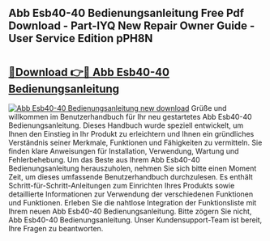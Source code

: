 ## Abb Esb40-40 Bedienungsanleitung Free Pdf Download - Part-lYQ New Repair Owner Guide - User Service Edition pPH8N

# <h2><a href="http://df2kst.blite.top/?on=Abb+Esb40-40+Bedienungsanleitung">🔗Download 👉🔴 Abb Esb40-40 Bedienungsanleitung</a></h2>

[![Abb Esb40-40 Bedienungsanleitung new download](https://i.imgur.com/lujVjoI.png)](http://df2kst.blite.top/?on=Abb+Esb40-40+Bedienungsanleitung)
Grüße und willkommen im Benutzerhandbuch für Ihr neu gestartetes Abb Esb40-40 Bedienungsanleitung. Dieses Handbuch wurde speziell entwickelt, um Ihnen den Einstieg in Ihr Produkt zu erleichtern und Ihnen ein gründliches Verständnis seiner Merkmale, Funktionen und Fähigkeiten zu vermitteln. Sie finden klare Anweisungen für Installation, Verwendung, Wartung und Fehlerbehebung. Um das Beste aus Ihrem Abb Esb40-40 Bedienungsanleitung herauszuholen, nehmen Sie sich bitte einen Moment Zeit, um dieses umfassende Benutzerhandbuch durchzulesen. Es enthält Schritt-für-Schritt-Anleitungen zum Einrichten Ihres Produkts sowie detaillierte Informationen zur Verwendung der verschiedenen Funktionen und Funktionen. Erleben Sie die nahtlose Integration der Funktionsliste mit Ihrem neuen Abb Esb40-40 Bedienungsanleitung. Bitte zögern Sie nicht, Abb Esb40-40 Bedienungsanleitung. Unser Kundensupport-Team ist bereit, Ihre Fragen zu beantworten.
